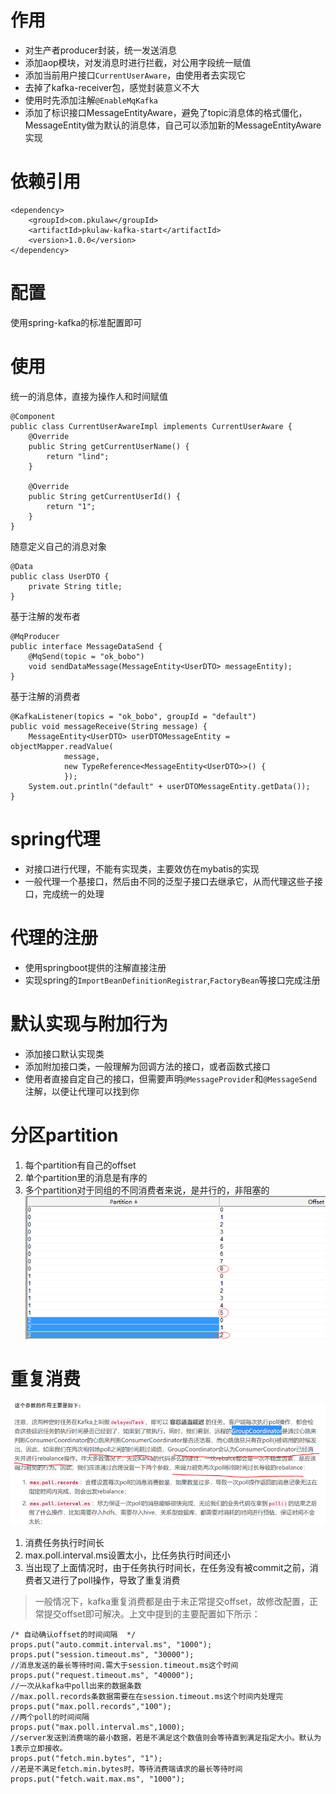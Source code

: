 # 作用
* 对生产者producer封装，统一发送消息
* 添加aop模块，对发消息时进行拦截，对公用字段统一赋值 
* 添加当前用户接口`CurrentUserAware`，由使用者去实现它
* 去掉了kafka-receiver包，感觉封装意义不大
* 使用时先添加注解`@EnableMqKafka`
* 添加了标识接口MessageEntityAware，避免了topic消息体的格式僵化，MessageEntity做为默认的消息体，自己可以添加新的MessageEntityAware实现
# 依赖引用
```
<dependency>
    <groupId>com.pkulaw</groupId>
    <artifactId>pkulaw-kafka-start</artifactId>
    <version>1.0.0</version>
</dependency>
```
# 配置
使用spring-kafka的标准配置即可

# 使用
统一的消息体，直接为操作人和时间赋值
```
@Component
public class CurrentUserAwareImpl implements CurrentUserAware {
    @Override
    public String getCurrentUserName() {
        return "lind";
    }

    @Override
    public String getCurrentUserId() {
        return "1";
    }
}
```
随意定义自己的消息对象
```
@Data
public class UserDTO {
    private String title;
}

```
基于注解的发布者
```
@MqProducer
public interface MessageDataSend {
    @MqSend(topic = "ok_bobo")
    void sendDataMessage(MessageEntity<UserDTO> messageEntity);
}
```
基于注解的消费者
```
@KafkaListener(topics = "ok_bobo", groupId = "default")
public void messageReceive(String message) {
    MessageEntity<UserDTO> userDTOMessageEntity = objectMapper.readValue(
            message,
            new TypeReference<MessageEntity<UserDTO>>() {
            });
    System.out.println("default" + userDTOMessageEntity.getData());
}
```

# spring代理
* 对接口进行代理，不能有实现类，主要效仿在mybatis的实现
* 一般代理一个基接口，然后由不同的泛型子接口去继承它，从而代理这些子接口，完成统一的处理
# 代理的注册
* 使用springboot提供的注解直接注册
* 实现spring的`ImportBeanDefinitionRegistrar`,`FactoryBean`等接口完成注册
# 默认实现与附加行为
* 添加接口默认实现类
* 添加附加接口类，一般理解为回调方法的接口，或者函数式接口
* 使用者直接自定自己的接口，但需要声明`@MessageProvider`和`@MessageSend`注解，以便让代理可以找到你

# 分区partition
1. 每个partition有自己的offset
2. 单个partition里的消息是有序的
3. 多个partition对于同组的不同消费者来说，是并行的，非阻塞的
![](./assets/readme-1624427613576.png)

# 重复消费
![](./assets/readme-1624504867337.png)
1. 消费任务执行时间长
2. max.poll.interval.ms设置太小，比任务执行时间还小
3. 当出现了上面情况时，由于任务执行时间长，在任务没有被commit之前，消费者又进行了poll操作，导致了重复消费
 > 一般情况下，kafka重复消费都是由于未正常提交offset，故修改配置，正常提交offset即可解决。上文中提到的主要配置如下所示：
```
/* 自动确认offset的时间间隔  */
props.put("auto.commit.interval.ms", "1000");
props.put("session.timeout.ms", "30000");
//消息发送的最长等待时间.需大于session.timeout.ms这个时间
props.put("request.timeout.ms", "40000");
//一次从kafka中poll出来的数据条数
//max.poll.records条数据需要在在session.timeout.ms这个时间内处理完
props.put("max.poll.records","100");
//两个poll的时间间隔
props.put("max.poll.interval.ms",1000);
//server发送到消费端的最小数据，若是不满足这个数值则会等待直到满足指定大小。默认为1表示立即接收。
props.put("fetch.min.bytes", "1");
//若是不满足fetch.min.bytes时，等待消费端请求的最长等待时间
props.put("fetch.wait.max.ms", "1000");
```